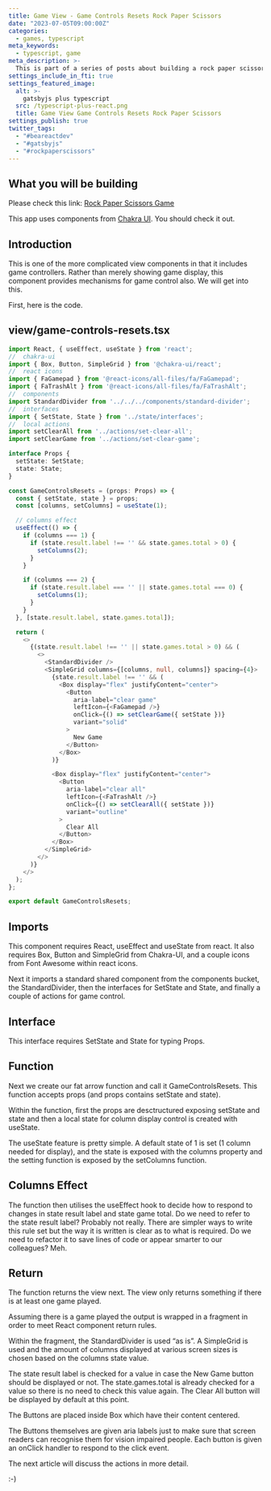 ```yaml
---
title: Game View - Game Controls Resets Rock Paper Scissors
date: "2023-07-05T09:00:00Z"
categories:
  - games, typescript
meta_keywords:
  - typescript, game
meta_description: >-
  This is part of a series of posts about building a rock paper scissors game in gatsbyjs.
settings_include_in_fti: true
settings_featured_image:
  alt: >-
    gatsbyjs plus typescript
  src: /typescript-plus-react.png
  title: Game View Game Controls Resets Rock Paper Scissors
settings_publish: true
twitter_tags:
  - "#beareactdev"
  - "#gatsbyjs"
  - "#rockpaperscissors"
---
```


## What you will be building

Please check this link: <a href="https://beareact.dev/games/rock-paper-scissors/" target="_blank">Rock Paper Scissors Game</a>

This app uses components from <a href="https://chakra-ui.com/" rel="noopener" target="_blank">Chakra UI</a>. You should check it out.

## Introduction

This is one of the more complicated view components in that it includes game controllers. Rather than merely showing game display, this component provides mechanisms for game control also. We will get into this.

First, here is the code.

## view/game-controls-resets.tsx

```typescript
import React, { useEffect, useState } from 'react';
//  chakra-ui
import { Box, Button, SimpleGrid } from '@chakra-ui/react';
//  react icons
import { FaGamepad } from '@react-icons/all-files/fa/FaGamepad';
import { FaTrashAlt } from '@react-icons/all-files/fa/FaTrashAlt';
//  components
import StandardDivider from '../../../components/standard-divider';
//  interfaces
import { SetState, State } from '../state/interfaces';
//  local actions
import setClearAll from '../actions/set-clear-all';
import setClearGame from '../actions/set-clear-game';

interface Props {
  setState: SetState;
  state: State;
}

const GameControlsResets = (props: Props) => {
  const { setState, state } = props;
  const [columns, setColumns] = useState(1);

  // columns effect
  useEffect(() => {
    if (columns === 1) {
      if (state.result.label !== '' && state.games.total > 0) {
        setColumns(2);
      }
    }

    if (columns === 2) {
      if (state.result.label === '' || state.games.total === 0) {
        setColumns(1);
      }
    }
  }, [state.result.label, state.games.total]);

  return (
    <>
      {(state.result.label !== '' || state.games.total > 0) && (
        <>
          <StandardDivider />
          <SimpleGrid columns={[columns, null, columns]} spacing={4}>
            {state.result.label !== '' && (
              <Box display="flex" justifyContent="center">
                <Button
                  aria-label="clear game"
                  leftIcon={<FaGamepad />}
                  onClick={() => setClearGame({ setState })}
                  variant="solid"
                >
                  New Game
                </Button>
              </Box>
            )}

            <Box display="flex" justifyContent="center">
              <Button
                aria-label="clear all"
                leftIcon={<FaTrashAlt />}
                onClick={() => setClearAll({ setState })}
                variant="outline"
              >
                Clear All
              </Button>
            </Box>
          </SimpleGrid>
        </>
      )}
    </>
  );
};

export default GameControlsResets;
```

## Imports

This component requires React, useEffect and useState from react. It also requires Box, Button and SimpleGrid from Chakra-UI, and a couple icons from Font Awesome within react icons.

Next it imports a standard shared component from the components bucket, the StandardDivider, then the interfaces for SetState and State, and finally a couple of actions for game control.

## Interface

This interface requires SetState and State for typing Props.

## Function

Next we create our fat arrow function and call it GameControlsResets. This function accepts props (and props contains setState and state).

Within the function, first the props are desctructured exposing setState and state and then a local state for column display control is created with useState.

The useState feature is pretty simple. A default state of 1 is set (1 column needed for display), and the state is exposed with the columns property and the setting function is exposed by the setColumns function.

## Columns Effect

The function then utilises the useEffect hook to decide how to respond to changes in state result label and state game total. Do we need to refer to the state result label? Probably not really. There are simpler ways to write this rule set but the way it is written is clear as to what is required. Do we need to refactor it to save lines of code or appear smarter to our colleagues? Meh.

## Return

The function returns the view next. The view only returns something if there is at least one game played.

Assuming there is a game played the output is wrapped in a fragment in order to meet React component return rules.

Within the fragment, the StandardDivider is used “as is”. A SimpleGrid is used and the amount of columns displayed at various screen sizes is chosen based on the columns state value.

The state result label is checked for a value in case the New Game button should be displayed or not. The state.games.total is already checked for a value so there is no need to check this value again. The Clear All button will be displayed by default at this point.

The Buttons are placed inside Box which have their content centered.

The Buttons themselves are given aria labels just to make sure that screen readers can recognise them for vision impaired people. Each button is given an onClick handler to respond to the click event.

The next article will discuss the actions in more detail.

:-)
